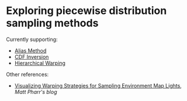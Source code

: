 # Exploring piecewise distribution sampling methods

Currently supporting:
  * [Alias Method](https://www.keithschwarz.com/darts-dice-coins/)
  * [CDF Inversion](https://www.pbr-book.org/3ed-2018/Monte_Carlo_Integration/Sampling_Random_Variables#x1-Example:Piecewise-Constant1DFunctions)
  * [Hierarchical Warping](https://cs.dartmouth.edu/~wjarosz/publications/clarberg05wavelet.html)

Other references:
  * [Visualizing Warping Strategies for Sampling Environment Map Lights](https://pharr.org/matt/blog/2019/06/05/visualizing-env-light-warpings), *Matt Pharr's blog*


